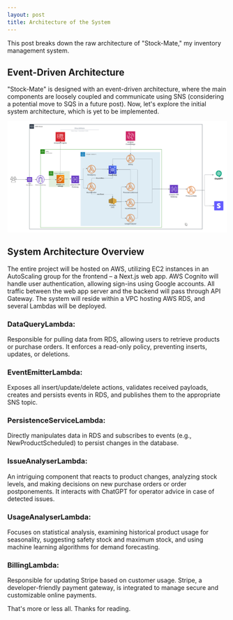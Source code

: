 ```yaml
---
layout: post
title: Architecture of the System
---
```


This post breaks down the raw architecture of "Stock-Mate," my inventory management system.

## Event-Driven Architecture

"Stock-Mate" is designed with an event-driven architecture, where the main components are loosely coupled and communicate using SNS (considering a potential move to SQS in a future post). Now, let's explore the initial system architecture, which is yet to be implemented.

[![Alt Text](/images/stock_mate_arch.png)](/images/stock_mate_arch.png)

## System Architecture Overview

The entire project will be hosted on AWS, utilizing EC2 instances in an AutoScaling group for the frontend – a Next.js web app. AWS Cognito will handle user authentication, allowing sign-ins using Google accounts. All traffic between the web app server and the backend will pass through API Gateway. The system will reside within a VPC hosting AWS RDS, and several Lambdas will be deployed.

### DataQueryLambda:

Responsible for pulling data from RDS, allowing users to retrieve products or purchase orders. It enforces a read-only policy, preventing inserts, updates, or deletions.

### EventEmitterLambda:

Exposes all insert/update/delete actions, validates received payloads, creates and persists events in RDS, and publishes them to the appropriate SNS topic.

### PersistenceServiceLambda:

Directly manipulates data in RDS and subscribes to events (e.g., NewProductScheduled) to persist changes in the database.

### IssueAnalyserLambda:

An intriguing component that reacts to product changes, analyzing stock levels, and making decisions on new purchase orders or order postponements. It interacts with ChatGPT for operator advice in case of detected issues.

### UsageAnalyserLambda:

Focuses on statistical analysis, examining historical product usage for seasonality, suggesting safety stock and maximum stock, and using machine learning algorithms for demand forecasting.

### BillingLambda:

Responsible for updating Stripe based on customer usage. Stripe, a developer-friendly payment gateway, is integrated to manage secure and customizable online payments.

That's more or less all. Thanks for reading.
